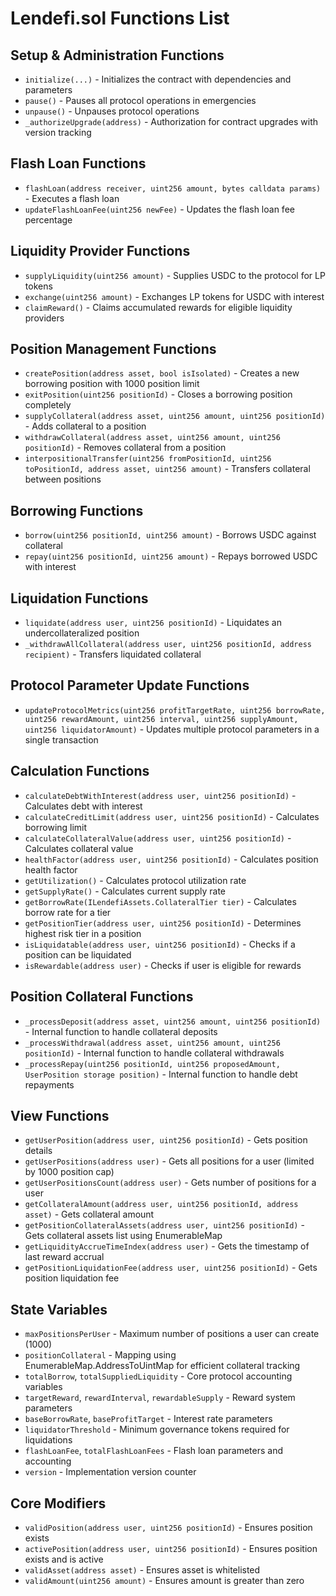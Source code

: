 # Lendefi.sol Functions List

## Setup & Administration Functions
- `initialize(...)` - Initializes the contract with dependencies and parameters
- `pause()` - Pauses all protocol operations in emergencies
- `unpause()` - Unpauses protocol operations
- `_authorizeUpgrade(address)` - Authorization for contract upgrades with version tracking

## Flash Loan Functions
- `flashLoan(address receiver, uint256 amount, bytes calldata params)` - Executes a flash loan
- `updateFlashLoanFee(uint256 newFee)` - Updates the flash loan fee percentage

## Liquidity Provider Functions
- `supplyLiquidity(uint256 amount)` - Supplies USDC to the protocol for LP tokens
- `exchange(uint256 amount)` - Exchanges LP tokens for USDC with interest
- `claimReward()` - Claims accumulated rewards for eligible liquidity providers

## Position Management Functions
- `createPosition(address asset, bool isIsolated)` - Creates a new borrowing position with 1000 position limit
- `exitPosition(uint256 positionId)` - Closes a borrowing position completely
- `supplyCollateral(address asset, uint256 amount, uint256 positionId)` - Adds collateral to a position
- `withdrawCollateral(address asset, uint256 amount, uint256 positionId)` - Removes collateral from a position
- `interpositionalTransfer(uint256 fromPositionId, uint256 toPositionId, address asset, uint256 amount)` - Transfers collateral between positions

## Borrowing Functions
- `borrow(uint256 positionId, uint256 amount)` - Borrows USDC against collateral
- `repay(uint256 positionId, uint256 amount)` - Repays borrowed USDC with interest

## Liquidation Functions
- `liquidate(address user, uint256 positionId)` - Liquidates an undercollateralized position
- `_withdrawAllCollateral(address user, uint256 positionId, address recipient)` - Transfers liquidated collateral

## Protocol Parameter Update Functions
- `updateProtocolMetrics(uint256 profitTargetRate, uint256 borrowRate, uint256 rewardAmount, uint256 interval, uint256 supplyAmount, uint256 liquidatorAmount)` - Updates multiple protocol parameters in a single transaction

## Calculation Functions
- `calculateDebtWithInterest(address user, uint256 positionId)` - Calculates debt with interest
- `calculateCreditLimit(address user, uint256 positionId)` - Calculates borrowing limit
- `calculateCollateralValue(address user, uint256 positionId)` - Calculates collateral value
- `healthFactor(address user, uint256 positionId)` - Calculates position health factor
- `getUtilization()` - Calculates protocol utilization rate
- `getSupplyRate()` - Calculates current supply rate
- `getBorrowRate(ILendefiAssets.CollateralTier tier)` - Calculates borrow rate for a tier
- `getPositionTier(address user, uint256 positionId)` - Determines highest risk tier in a position
- `isLiquidatable(address user, uint256 positionId)` - Checks if a position can be liquidated
- `isRewardable(address user)` - Checks if user is eligible for rewards

## Position Collateral Functions
- `_processDeposit(address asset, uint256 amount, uint256 positionId)` - Internal function to handle collateral deposits
- `_processWithdrawal(address asset, uint256 amount, uint256 positionId)` - Internal function to handle collateral withdrawals
- `_processRepay(uint256 positionId, uint256 proposedAmount, UserPosition storage position)` - Internal function to handle debt repayments

## View Functions
- `getUserPosition(address user, uint256 positionId)` - Gets position details
- `getUserPositions(address user)` - Gets all positions for a user (limited by 1000 position cap)
- `getUserPositionsCount(address user)` - Gets number of positions for a user
- `getCollateralAmount(address user, uint256 positionId, address asset)` - Gets collateral amount
- `getPositionCollateralAssets(address user, uint256 positionId)` - Gets collateral assets list using EnumerableMap
- `getLiquidityAccrueTimeIndex(address user)` - Gets the timestamp of last reward accrual
- `getPositionLiquidationFee(address user, uint256 positionId)` - Gets position liquidation fee

## State Variables
- `maxPositionsPerUser` - Maximum number of positions a user can create (1000)
- `positionCollateral` - Mapping using EnumerableMap.AddressToUintMap for efficient collateral tracking
- `totalBorrow`, `totalSuppliedLiquidity` - Core protocol accounting variables
- `targetReward`, `rewardInterval`, `rewardableSupply` - Reward system parameters
- `baseBorrowRate`, `baseProfitTarget` - Interest rate parameters
- `liquidatorThreshold` - Minimum governance tokens required for liquidations
- `flashLoanFee`, `totalFlashLoanFees` - Flash loan parameters and accounting
- `version` - Implementation version counter

## Core Modifiers
- `validPosition(address user, uint256 positionId)` - Ensures position exists
- `activePosition(address user, uint256 positionId)` - Ensures position exists and is active
- `validAsset(address asset)` - Ensures asset is whitelisted
- `validAmount(uint256 amount)` - Ensures amount is greater than zero